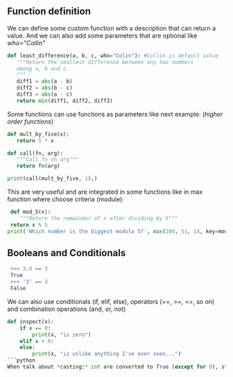 ## Function definition
We can define some custom function with a description that can return a value. And we can also add
some parameters that are optional like *who="Collin"*
 ```python
 def least_difference(a, b, c, who="Colin"): #Collin is default value
    """Return the smallest difference between any two numbers
    among a, b and c.
    """
    diff1 = abs(a - b)
    diff2 = abs(b - c)
    diff3 = abs(a - c)
    return min(diff1, diff2, diff3)
  ```
Some functions can use functions as parameters like next example: (*higher order functions*)
 ```python
def mult_by_five(x):
    return 5 * x

def call(fn, arg):
    """Call fn on arg"""
    return fn(arg)

print(call(mult_by_five, 1),)
 ```
This are very useful and are integrated in some functions like in max function where choose criteria (module):

```python
 def mod_5(x):
    """Return the remainder of x after dividing by 5"""
 return x % 5
print('Which number is the biggest modulo 5?', max(100, 51, 14, key=mod_5), sep='\n',)
```
## Booleans and Conditionals
```python
 >>> 3.0 == 3
 True
 >>> '3' == 3
 False
```
We can also use conditionals (if, elif, else), operators (==, >=, <=, so on) and combination operations (and, or, not)
```python
def inspect(x):
    if x == 0:
        print(x, "is zero")
    elif x > 0:
    else:
        print(x, "is unlike anything I've ever seen...")
```python
When talk about *casting:* int are converted to True (except for 0), string are all True (except for ""), empty sequences always are False

